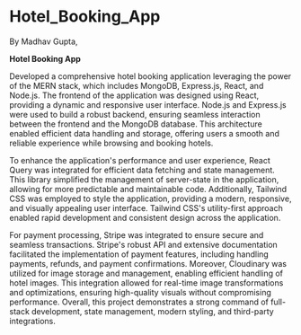 # Hotel_Booking_App
By Madhav Gupta,

**Hotel Booking App**

Developed a comprehensive hotel booking application leveraging the power of the MERN stack, which includes MongoDB, Express.js, React, and Node.js. The frontend of the application was designed using React, providing a dynamic and responsive user interface. Node.js and Express.js were used to build a robust backend, ensuring seamless interaction between the frontend and the MongoDB database. This architecture enabled efficient data handling and storage, offering users a smooth and reliable experience while browsing and booking hotels.

To enhance the application's performance and user experience, React Query was integrated for efficient data fetching and state management. This library simplified the management of server-state in the application, allowing for more predictable and maintainable code. Additionally, Tailwind CSS was employed to style the application, providing a modern, responsive, and visually appealing user interface. Tailwind CSS's utility-first approach enabled rapid development and consistent design across the application.

For payment processing, Stripe was integrated to ensure secure and seamless transactions. Stripe's robust API and extensive documentation facilitated the implementation of payment features, including handling payments, refunds, and payment confirmations. Moreover, Cloudinary was utilized for image storage and management, enabling efficient handling of hotel images. This integration allowed for real-time image transformations and optimizations, ensuring high-quality visuals without compromising performance. Overall, this project demonstrates a strong command of full-stack development, state management, modern styling, and third-party integrations.
